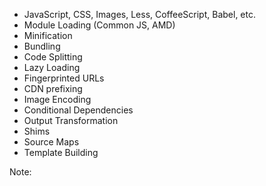 
<div>
<ul>
    <li class="fragment">JavaScript, CSS, Images, Less, CoffeeScript, Babel, etc.</li>
    <li class="fragment" data-fragment="2">Module Loading (Common JS, AMD)</li>
    <li class="fragment" data-fragment="3">Minification</li>
    <li class="fragment" data-fragment="4">Bundling</li>
    <li class="fragment" data-fragment="5">Code Splitting</li>
    <li class="fragment" data-fragment="6">Lazy Loading</li>
    <li class="fragment" data-fragment="7">Fingerprinted URLs</li>
    <li class="fragment" data-fragment="8">CDN prefixing</li>
    <li class="fragment" data-fragment="9">Image Encoding</li>
    <li class="fragment" data-fragment="10">Conditional Dependencies</li>
    <li class="fragment" data-fragment="11">Output Transformation</li>
    <li class="fragment" data-fragment="12">Shims</li>
    <li class="fragment" data-fragment="13">Source Maps</li>
    <li class="fragment" data-fragment="14">Template Building</li>
</ul>
</div>

Note:
